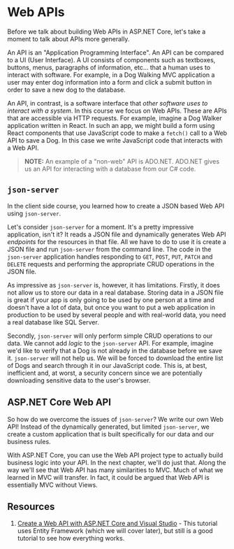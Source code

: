 # Web APIs

Before we talk about building Web APIs in ASP<span>.NET</span> Core, let's take a moment to talk about APIs more generally.

An API is an "Application Programming Interface". An API can be compared to a UI (User Interface). A UI consists of components such as textboxes, buttons, menus, paragraphs of information, etc... that a human uses to interact with software. For example, in a Dog Walking MVC application a user may enter dog information into a form and click a submit button in order to save a new dog to the database.

An API, in contrast, is a software interface that _other software uses to interact with a system_. In this course we focus on Web APIs. These are APIs that are accessible via HTTP requests. For example, imagine a Dog Walker application written in React. In such an app, we might build a form using React components that use JavaScript code to make a `fetch()` call to a Web API to save a Dog. In this case we write JavaScript code that interacts with a Web API.

> **NOTE:** An example of a "non-web" API is ADO<span>.NET</span>. ADO<span>.NET</span> gives us an API for interacting with a database from our C# code.

## `json-server`

In the client side course, you learned how to create a JSON based Web API using `json-server`.

Let's consider `json-server` for a moment. It's a pretty impressive application, isn't it? It reads a JSON file and dynamically generates Web API _endpoints_ for the resources in that file. All we have to do to use it is create a JSON file and run `json-server` from the command line. The code in the `json-server` application handles responding to `GET`, `POST`, `PUT`, `PATCH` and `DELETE` requests and performing the appropriate CRUD operations in the JSON file.

As impressive as `json-server` is, however, it has limitations. Firstly, it does not allow us to store our data in a real database. Storing data in a JSON file is great if your app is only going to be used by one person at a time and doesn't have a lot of data, but once you want to put a web application in production to be used by several people and with real-world data, you need a real database like SQL Server.

Secondly, `json-server` will only perform simple CRUD operations to our data. We cannot add _logic_ to the `json-server` API. For example, imagine we'd like to verify that a Dog is not already in the database before we save it. `json-server` will not help us. We will be forced to download the entire list of Dogs and search through it in our JavaScript code. This is, at best, inefficient and, at worst, a security concern since we are potentially downloading sensitive data to the user's browser.

## ASP<span>.NET</span> Core Web API

So how do we overcome the issues of `json-server`? We write our own Web API! Instead of the dynamically generated, but limited `json-server`, we create a custom application that is built specifically for our data and our business rules.

With ASP<span>.NET</span> Core, you can use the Web API project type to actually build business logic into your API. In the next chapter, we'll do just that. Along the way we'll see that Web API has many similarities to MVC. Much of what we learned in MVC will transfer. In fact, it could be argued that Web API is essentially MVC without Views.

## Resources

1. [Create a Web API with ASP.NET Core and Visual Studio](https://docs.microsoft.com/en-us/aspnet/core/tutorials/first-web-api) - This tutorial uses Entity Framework (which we will cover later), but still is a good tutorial to see how everything works.
